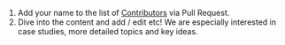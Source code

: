 1. Add your name to the list of [Contributors](https://github.com/dromologue/ContinuousTransformation/blob/master/Contributors.md) via Pull Request.
2. Dive into the content and add / edit etc! We are especially interested in case studies, more detailed topics and key ideas. 


